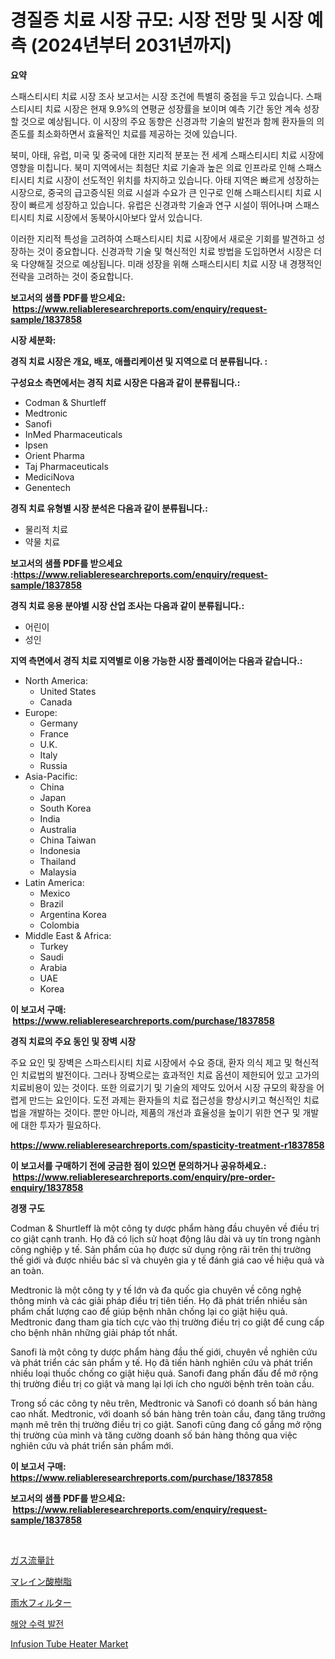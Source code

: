 <p><h1>경질증 치료 시장 규모: 시장 전망 및 시장 예측 (2024년부터 2031년까지)</h1></p><p><strong>요약</strong></p>
<p><p>스패스티시티 치료 시장 조사 보고서는 시장 조건에 특별히 중점을 두고 있습니다. 스패스티시티 치료 시장은 현재 9.9%의 연평균 성장률을 보이며 예측 기간 동안 계속 성장할 것으로 예상됩니다. 이 시장의 주요 동향은 신경과학 기술의 발전과 함께 환자들의 의존도를 최소화하면서 효율적인 치료를 제공하는 것에 있습니다.</p><p>북미, 아태, 유럽, 미국 및 중국에 대한 지리적 분포는 전 세계 스패스티시티 치료 시장에 영향을 미칩니다. 북미 지역에서는 최첨단 치료 기술과 높은 의료 인프라로 인해 스패스티시티 치료 시장이 선도적인 위치를 차지하고 있습니다. 아태 지역은 빠르게 성장하는 시장으로, 중국의 급고증식된 의료 시설과 수요가 큰 인구로 인해 스패스티시티 치료 시장이 빠르게 성장하고 있습니다. 유럽은 신경과학 기술과 연구 시설이 뛰어나며 스패스티시티 치료 시장에서 동북아시아보다 앞서 있습니다.</p><p>이러한 지리적 특성을 고려하여 스패스티시티 치료 시장에서 새로운 기회를 발견하고 성장하는 것이 중요합니다. 신경과학 기술 및 혁신적인 치료 방법을 도입하면서 시장은 더욱 다양해질 것으로 예상됩니다. 미래 성장을 위해 스패스티시티 치료 시장 내 경쟁적인 전략을 고려하는 것이 중요합니다.</p></p>
<p><strong>보고서의 샘플 PDF를 받으세요: &nbsp;<a href="https://www.reliableresearchreports.com/enquiry/request-sample/1837858">https://www.reliableresearchreports.com/enquiry/request-sample/1837858</a></strong></p>
<p><strong>시장 세분화:</strong></p>
<p><strong> 경직 치료 시장은 개요, 배포, 애플리케이션 및 지역으로 더 분류됩니다. :</strong></p>
<p><strong>구성요소 측면에서는 경직 치료 시장은 다음과 같이 분류됩니다.:</strong></p>
<p><ul><li>Codman & Shurtleff</li><li>Medtronic</li><li>Sanofi</li><li>InMed Pharmaceuticals</li><li>Ipsen</li><li>Orient Pharma</li><li>Taj Pharmaceuticals</li><li>MediciNova</li><li>Genentech</li></ul></p>
<p><strong> 경직 치료 유형별 시장 분석은 다음과 같이 분류됩니다.:</strong></p>
<p><ul><li>물리적 치료</li><li>약물 치료</li></ul></p>
<p><strong>보고서의 샘플 PDF를 받으세요 :<a href="https://www.reliableresearchreports.com/enquiry/request-sample/1837858">https://www.reliableresearchreports.com/enquiry/request-sample/1837858</a></strong></p>
<p><strong> 경직 치료 응용 분야별 시장 산업 조사는 다음과 같이 분류됩니다.:</strong></p>
<p><ul><li>어린이</li><li>성인</li></ul></p>
<p><strong>지역 측면에서 경직 치료 지역별로 이용 가능한 시장 플레이어는 다음과 같습니다.:</strong></p>
<p><ul>
    <li>
        North America:
        <ul>
            <li>United States</li>
            <li>Canada</li>
        </ul>
    </li>
    <li>
        Europe:
        <ul>
            <li>Germany</li>
            <li>France</li>
            <li>U.K.</li>
            <li>Italy</li>
            <li>Russia</li>
        </ul>
    </li>
    <li>
        Asia-Pacific:
        <ul>
            <li>China</li>
            <li>Japan</li>
            <li>South Korea</li>
            <li>India</li>
            <li>Australia</li>
            <li>China Taiwan</li>
            <li>Indonesia</li>
            <li>Thailand</li>
            <li>Malaysia</li>
        </ul>
    </li>
    <li>
        Latin America:
        <ul>
            <li>Mexico</li>
            <li>Brazil</li>
            <li>Argentina Korea</li>
            <li>Colombia</li>
        </ul>
    </li>
    <li>
        Middle East & Africa:
        <ul>
            <li>Turkey</li>
            <li>Saudi</li>
            <li>Arabia</li>
            <li>UAE</li>
            <li>Korea</li>
        </ul>
    </li>
    </ul></p>
<p><strong>이 보고서 구매: &nbsp;<a href="https://www.reliableresearchreports.com/purchase/1837858">https://www.reliableresearchreports.com/purchase/1837858</a></strong></p>
<p><strong>경직 치료의 주요 동인 및 장벽 시장</strong></p>
<p><p>주요 요인 및 장벽은 스파스티시티 치료 시장에서 수요 증대, 환자 의식 제고 및 혁신적인 치료법의 발전이다. 그러나 장벽으로는 효과적인 치료 옵션이 제한되어 있고 고가의 치료비용이 있는 것이다. 또한 의료기기 및 기술의 제약도 있어서 시장 규모의 확장을 어렵게 만드는 요인이다. 도전 과제는 환자들의 치료 접근성을 향상시키고 혁신적인 치료법을 개발하는 것이다. 뿐만 아니라, 제품의 개선과 효율성을 높이기 위한 연구 및 개발에 대한 투자가 필요하다.</p></p>
<p><strong><a href="https://www.reliableresearchreports.com/spasticity-treatment-r1837858">https://www.reliableresearchreports.com/spasticity-treatment-r1837858</a></strong></p>
<p><strong>이 보고서를 구매하기 전에 궁금한 점이 있으면 문의하거나 공유하세요.: &nbsp;<a href="https://www.reliableresearchreports.com/enquiry/pre-order-enquiry/1837858">https://www.reliableresearchreports.com/enquiry/pre-order-enquiry/1837858</a></strong></p>
<p><strong>경쟁 구도</strong></p>
<p><p>Codman & Shurtleff là một công ty dược phẩm hàng đầu chuyên về điều trị co giật cạnh tranh. Họ đã có lịch sử hoạt động lâu dài và uy tín trong ngành công nghiệp y tế. Sản phẩm của họ được sử dụng rộng rãi trên thị trường thế giới và được nhiều bác sĩ và chuyên gia y tế đánh giá cao về hiệu quả và an toàn.</p><p>Medtronic là một công ty y tế lớn và đa quốc gia chuyên về công nghệ thông minh và các giải pháp điều trị tiên tiến. Họ đã phát triển nhiều sản phẩm chất lượng cao để giúp bệnh nhân chống lại co giật hiệu quả. Medtronic đang tham gia tích cực vào thị trường điều trị co giật để cung cấp cho bệnh nhân những giải pháp tốt nhất.</p><p>Sanofi là một công ty dược phẩm hàng đầu thế giới, chuyên về nghiên cứu và phát triển các sản phẩm y tế. Họ đã tiến hành nghiên cứu và phát triển nhiều loại thuốc chống co giật hiệu quả. Sanofi đang phấn đấu để mở rộng thị trường điều trị co giật và mang lại lợi ích cho người bệnh trên toàn cầu.</p><p>Trong số các công ty nêu trên, Medtronic và Sanofi có doanh số bán hàng cao nhất. Medtronic, với doanh số bán hàng trên toàn cầu, đang tăng trưởng mạnh mẽ trên thị trường điều trị co giật. Sanofi cũng đang cố gắng mở rộng thị trường của mình và tăng cường doanh số bán hàng thông qua việc nghiên cứu và phát triển sản phẩm mới.</p></p>
<p><strong>이 보고서 구매: &nbsp; <a href="https://www.reliableresearchreports.com/purchase/1837858">https://www.reliableresearchreports.com/purchase/1837858</a></strong></p>
<p><strong>보고서의 샘플 PDF를 받으세요: &nbsp;<a href="https://www.reliableresearchreports.com/enquiry/request-sample/1837858">https://www.reliableresearchreports.com/enquiry/request-sample/1837858</a></strong><strong></strong></p>
<p>&nbsp;</p>
<p><p><a href="https://medium.com/@kyaorris56456/%E3%82%AC%E3%82%B9%E3%83%95%E3%83%AD%E3%83%BC%E3%83%A1%E3%83%BC%E3%82%BF%E3%83%BC%E5%B8%82%E5%A0%B4%E8%A6%8F%E6%A8%A1%E3%81%8A%E3%82%88%E3%81%B3%E5%B8%82%E5%A0%B4%E5%8B%95%E5%90%91-%E7%94%A3%E6%A5%AD%E5%85%A8%E4%BD%93%E3%81%AE%E6%A6%82%E8%A6%81-2024%E5%B9%B4%E3%81%8B%E3%82%892031%E5%B9%B4%E3%81%BE%E3%81%A7-ee525fcb9181">ガス流量計</a></p><p><a href="https://github.com/Sophiaard2003/Market-Research-Report-List-1/blob/main/288523223227.md">マレイン酸樹脂</a></p><p><a href="https://medium.com/@elmoray21/%E9%9B%A8%E6%B0%B4%E3%83%95%E3%82%A3%E3%83%AB%E3%82%BF%E3%83%BC%E5%B8%82%E5%A0%B4-%E7%AB%B6%E4%BA%89%E5%88%86%E6%9E%90-%E5%B8%82%E5%A0%B4%E3%81%AE%E3%83%88%E3%83%AC%E3%83%B3%E3%83%89-2031%E5%B9%B4%E3%81%BE%E3%81%A7%E3%81%AE%E4%BA%88%E6%B8%AC-cac9f903e2d8">雨水フィルター</a></p><p><a href="https://medium.com/@deborahward03/%ED%95%B4%EC%96%91%EC%88%98%EB%A0%A5-%EB%B0%9C%EC%A0%84-%EC%8B%9C%EC%9E%A5-%EC%A0%90%EC%9C%A0%EC%9C%A8-%EB%B3%80%ED%99%94-%EB%B0%8F-%EC%8B%9C%EC%9E%A5-%EC%84%B1%EC%9E%A5-%EC%B6%94%EC%9D%B4-2024%EB%85%84-2031%EB%85%84-5de1b52b805a">해양 수력 발전</a></p><p><a href="https://github.com/brenzgnarento/Market-Research-Report-List-2/blob/main/infusion-tube-heater-market.md">Infusion Tube Heater Market</a></p></p>